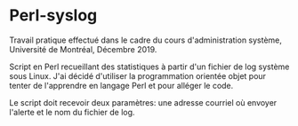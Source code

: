 # Perl-syslog

Travail pratique effectué dans le cadre du cours d'administration système, Université de Montréal, Décembre 2019.

Script en Perl recueillant des statistiques à partir d'un fichier de log système sous Linux. J'ai décidé d'utiliser la programmation orientée objet pour tenter de l'apprendre en langage Perl et pour alléger le code.

Le script doit recevoir deux paramètres: une adresse courriel où envoyer l'alerte et le nom du fichier de log.
